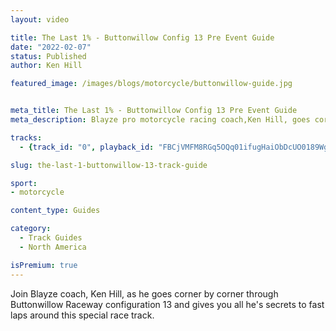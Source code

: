 ```yaml
---
layout: video

title: The Last 1% - Buttonwillow Config 13 Pre Event Guide
date: "2022-02-07"
status: Published
author: Ken Hill

featured_image: /images/blogs/motorcycle/buttonwillow-guide.jpg


meta_title: The Last 1% - Buttonwillow Config 13 Pre Event Guide
meta_description: Blayze pro motorcycle racing coach,Ken Hill, goes corner by corner around Buttonwillow to give motorcycle riders everything they need to know to turn fast laps.

tracks:
  - {track_id: "0", playback_id: "FBCjVMFM8RGq5OQq01ifugHaiObDcUO0189WgOnC9VHxc", lesson_name: "Learn The Fast Line at Buttonwillow Raceway", lesson_desc: "Blayze pro motorcycle racing coach,Ken Hill, goes corner by corner around Buttonwillow to give motorcycle riders everything they need to know to turn fast laps."}

slug: the-last-1-buttonwillow-13-track-guide

sport:
- motorcycle

content_type: Guides

category:
  - Track Guides
  - North America

isPremium: true
---
```


Join Blayze coach, Ken Hill, as he goes corner by corner through Buttonwillow Raceway configuration 13 and gives you all he's secrets to fast laps around this special race track.